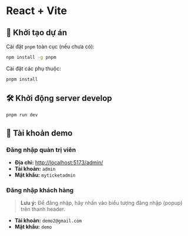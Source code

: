 # React + Vite

## 🚀 Khởi tạo dự án

Cài đặt `pnpm` toàn cục (nếu chưa có):

```bash
npm install -g pnpm
```

Cài đặt các phụ thuộc:

```bash
pnpm install
```

## 🛠️ Khởi động server develop

```bash
pnpm run dev
```

## 🎫 Tài khoản demo

### Đăng nhập quản trị viên

- **Địa chỉ:** [http://localhost:5173/admin/](http://localhost:5173/admin/)
- **Tài khoản:** `admin`
- **Mật khẩu:** `myticketadmin`

### Đăng nhập khách hàng

> **Lưu ý:** Để đăng nhập, hãy nhấn vào biểu tượng đăng nhập (popup) trên thanh header.

- **Tài khoản:** `demo2@gmail.com`
- **Mật khẩu:** `demo`
